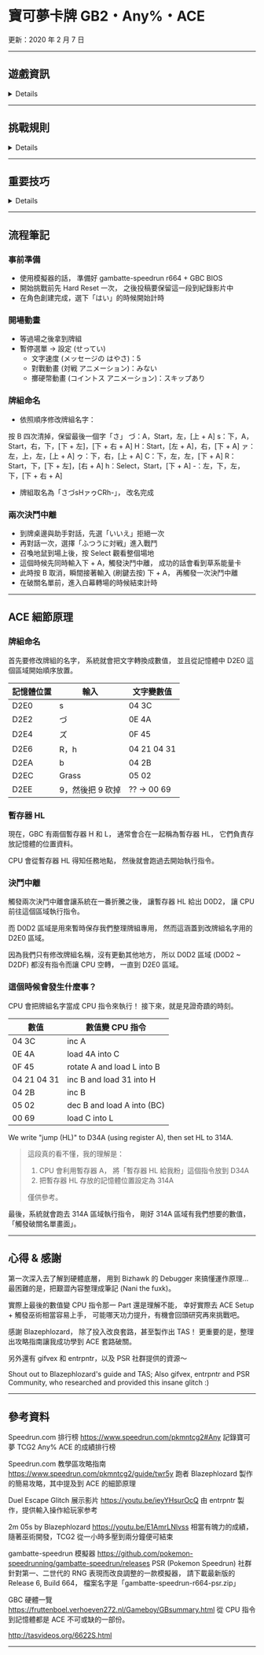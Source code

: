 # 寶可夢卡牌 GB2・Any%・ACE

更新：2020 年 2 月 7 日

------

## 遊戲資訊

<details>

### 名稱

寶可夢卡片ＧＢ２：ＧＲ團參上！
Pokemon Card GB2: Here Comes Team GR! / Pokemon TCG2
ポケモンカードＧＢ２：ＧＲ団参上！

### 主機

GBC

### 版本 & 年份

日版 in 2001

</details>


------

## 挑戰規則

<details>

### 遊戲共通

暫無。

### 分類條件

* 挑戰採用 RTA 方式進行計時。
  在角色創建完成，選下「はい」的時候開始計時；
  在破關名單前，進入白幕轉場的時候結束計時。
* 可以接受 S+Q (Saving and Quitting)。
* 可以接受粉絲製作的英語翻譯版本。
* 英文卡表必須使用 Artemis251 製作的 Patch：
  http://www.romhacking.net/translations/1736/
* 禁止 SGB in SFC (幀率不夠精確)。
* 可以接受 Super Game Boy 2。
* 唯一接受的模擬器是 gambatte-speedrun，
  必須使用最新版本 (目前是 r664)，並且使用 GBC BIOS 開機。
* 其他模擬器一律禁止使用。
* 禁止使用模擬器的即時存檔、遊戲加速功能等等。
* 禁止使用自定義調色盤。
* 如果使用模擬器的話，至少要做到下面其中一項要求：
  1. 開始挑戰前先 Hard Reset 一次，
     之後投稿要保留這一段到紀錄影片中。
  2. 擷取整個視窗 (包含邊框)，像是這樣：
     ![](https://i.imgur.com/LTvx60r.png)

</details>


------

## 重要技巧

<details>

### 決鬥中離 / Down+A Glitch

決鬥中離 (Down+A Glitch)，
觸發這個巫術之後會有機率馬上離開決鬥，
又稱 Duel Escape Glitch。

PSR (Pokemon Speedrun) 社群的兩位巫師 gifvex 和 entrpntr，
在 GBC 上的 TCG 1 代發現了這個巫術：

▼ Pokémon TCG - Duel Escape Glitch
https://youtu.be/ieyYHsurOcQ

先按 Select 去觀看整個場地，
把鼠標移到自己場地裡的最後一張卡片，
在這個時候同時輸入「下 + A」，
遊戲就會去讀取下一個空格欄，也就是一張無效卡；

「**讀取那張無效卡就會有 50% 機率馬上中離並且獲勝**」。

中離效果很類似於新仙劍奇俠傳的金蟬脫殼 Bug，
不過這邊有比較嚴格的輸入要求，
系統必須在同一幀收到「下 + A」。

然而在 GBC 上會有 Lag Frames 的情況發生，
需要讓系統暫停、Lag 一下來處理計算，
這個瞬間玩家還是能夠輸入指令，
這個技巧稱為緩衝輸入 (Buffer Input)。

以致於決鬥中離這個巫術，
並不要求 Frame Perfect。

決鬥中離在 TCG 2 代也能奏效，
搭配特定操作就做到了 ACE，
從決鬥中離開並跳到破關名單畫面。

值得注意的是，如果沒有馬上中離，
就會卡在隊伍狀態畫面，
就算按 B 關掉也會自動打開。

實際上這樣更容易操作，
按 B 關掉之後有更多的 Lag Frames；
在 TCG 2 代 ACE 的最後階段，
必須要在這個瞬間緩衝輸入「下 + A」達成二次觸發。

</details>


------

## 流程筆記

### 事前準備

* 使用模擬器的話，
  準備好 gambatte-speedrun r664 + GBC BIOS
* 開始挑戰前先 Hard Reset 一次，
  之後投稿要保留這一段到紀錄影片中
* 在角色創建完成，選下「はい」的時候開始計時

### 開場動畫

* 等過場之後拿到牌組
* 暫停選單 -> 設定 (せってい)
  * 文字速度 (メッセージの はやさ)：5
  * 對戰動畫 (対戦 アニメーション)：みない
  * 擲硬幣動畫 (コイントス アニメーション)：スキップあり

### 牌組命名

* 依照順序修改牌組名字：

按 B 四次清掉，保留最後一個字「さ」
づ：A，Start，左，[上 + A]
s：下，A，Start，右，下，[下 + 左]，[下 + 右 + A]
H：Start，[左 + A]，右，[下 + A]
ァ：左，上，左，[上 + A]
ゥ：下，右，[上 + A]
C：下，左，左，[下 + A]
R：Start，下，[下 + 左]，[右 + A]
h：Select，Start，[下 + A]
-：左，下，左，下，[下 + 右 + A]

* 牌組取名為「さづsHァゥCRh-」，
  改名完成

### 兩次決鬥中離

* 到牌桌邊與助手對話，先選「いいえ」拒絕一次
* 再對話一次，選擇「ふつうに対戦」進入戰鬥
* 召喚地鼠到場上後，按 Select 觀看整個場地
* 這個時候先同時輸入下 + A，觸發決鬥中離，
  成功的話會看到草系能量卡
* 此時按 B 取消，瞬間接著輸入 (刷鍵去按) 下 + A，
  再觸發一次決鬥中離
* 在破關名單前，進入白幕轉場的時候結束計時


------

## ACE 細節原理

### 牌組命名

首先要修改牌組的名字，
系統就會把文字轉換成數值，
並且從記憶體中 D2E0 這個區域開始順序放置。

記憶體位置 | 輸入                    | 文字變數值
-----------|-------------------------|------------
D2E0       | s                       | 04 3C
D2E2       | づ                      | 0E 4A
D2E4       | ズ                      | 0F 45
D2E6       | R，h                    | 04 21 04 31
D2EA       | b                       | 04 2B
D2EC       | Grass                   | 05 02
D2EE       | 9，然後把 9 砍掉        | ?? -> 00 69

### 暫存器 HL

現在，GBC 有兩個暫存器 H 和 L，
通常會合在一起稱為暫存器 HL，
它們負責存放記憶體的位置資料。

CPU 會從暫存器 HL 得知任務地點，
然後就會跑過去開始執行指令。

### 決鬥中離

觸發兩次決鬥中離會讓系統在一番折騰之後，
讓暫存器 HL 給出 D0D2，
讓 CPU 前往這個區域執行指令。

而 D0D2 區域是用來暫時保存我們整理牌組專用，
然而這涵蓋到改牌組名字用的 D2E0 區域。

因為我們只有修改牌組名稱，沒有更動其他地方，
所以 D0D2 區域 (D0D2 ~ D2DF) 都沒有指令而讓 CPU 空轉，
一直到 D2E0 區域。

### 這個時候會發生什麼事？

CPU 會把牌組名字當成 CPU 指令來執行！
接下來，就是見證奇蹟的時刻。

數值        | 數值變 CPU 指令
------------|-----------------
04 3C       | inc A
0E 4A       | load 4A into C
0F 45       | rotate A and load L into B
04 21 04 31 | inc B and load 31 into H
04 2B       | inc B
05 02       | dec B and load A into (BC)
00 69       | load C into L

We write "jump (HL)" to D34A (using register A), then set HL to 314A.

> 這段真的看不懂，我的理解是：
> 
> 1. CPU 會利用暫存器 A，
>    將「暫存器 HL 給我粉」這個指令放到 D34A
> 2. 把暫存器 HL 存放的記憶體位置設定為 314A
> 
> 僅供參考。

最後，系統就會跑去 314A 區域執行指令，
剛好 314A 區域有我們想要的數值，
「觸發破關名單畫面」。


------

## 心得 & 感謝

第一次深入去了解到硬體底層，
用到 Bizhawk 的 Debugger 來搞懂運作原理...
最困難的是，把艱澀內容整理成筆記 (Nani the fuxk)。

實際上最後的數值變 CPU 指令那一 Part 還是理解不能，
幸好實際去 ACE Setup + 觸發巫術相當容易上手，
可能哪天功力提升，有機會回頭研究再來挑戰吧。

感謝 Blazephlozard，
除了投入改良套路，甚至製作出 TAS！
更重要的是，整理出攻略指南讓我成功學到 ACE 套路破關。

另外還有 gifvex 和 entrpntr，以及 PSR 社群提供的資源～

Shout out to Blazephlozard's guide and TAS;
Also gifvex, entrpntr and PSR Community,
who researched and provided this insane glitch :)


------

## 參考資料

Speedrun.com 排行榜
https://www.speedrun.com/pkmntcg2#Any
記錄寶可夢 TCG2 Any% ACE 的成績排行榜

Speedrun.com 教學區攻略指南
https://www.speedrun.com/pkmntcg2/guide/twr5y
跑者 Blazephlozard 製作的簡易攻略，其中提及到 ACE 的細節原理

Duel Escape Glitch 展示影片
https://youtu.be/ieyYHsurOcQ
由 entrpntr 製作，提供輸入操作給玩家参考

2m 05s by Blazephlozard
https://youtu.be/E1AmrLNlvss
相當有魄力的成績，隨著巫術開發，TCG2 從一小時多壓到兩分鐘便可結束

gambatte-speedrun 模擬器
https://github.com/pokemon-speedrunning/gambatte-speedrun/releases
PSR (Pokemon Speedrun) 社群針對第一、二世代的 RNG 表現而改良調整的一款模擬器，
請下載最新版的 Release 6, Build 664，
檔案名字是「gambatte-speedrun-r664-psr.zip」

GBC 硬體一覽
https://fruttenboel.verhoeven272.nl/Gameboy/GBsummary.html
從 CPU 指令到記憶體都是 ACE 不可或缺的一部份。

http://tasvideos.org/6622S.html


---
